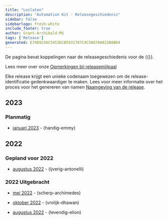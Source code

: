 ```yaml
---
title: "Loslaten"
description: "Automation Kit - Releasegeschiedenis"
sidebar: false
sidebarlogo: fresh-white
include_footer: true
author: Grant-Archibald-MS
tags: ['Release']
generated: E74D9236C5453DCB5931787C4C58870A822B8B04
---
```


De pagina bevat koppelingen naar de releasegeschiedenis voor de {{<product-name>}}.

Lees meer over onze [Opmerkingen bij releasemijlpaal](/nl/releases/milestones)

Elke release krijgt een unieke codenaam toegewezen om de release-identificatie gedenkwaardiger te maken. Lees voor meer informatie over het proces voor het genereren van namen [Naamgeving van de release](/nl/releases/naming).

## 2023

### Planmatig

- [januari 2023](/nl/releases/january-2023) - (handig-emmy)

## 2022

### Gepland voor 2022

- [augustus 2022](/nl/releases/december-2022) - (ijverig-antonelli)

### 2022 Uitgebracht

- [mei 2022](/nl/releases/november-2022) - (scherp-archimedes)

- [oktober 2022](/nl/releases/october-2022) - (vrolijk-dhawan)

- [augustus 2022](/nl/releases/september-2022) - (levendig-elion)
